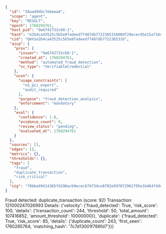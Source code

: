 ```json
{
  "id": "38aad9ddc7ebeea4",
  "scope": "agent",
  "key": "RESULT",
  "epoch": 1760294761,
  "host_pid": "9e6742732c60:1",
  "hash": "e2b4ca43525c5b5e8fadeed77487db772236531600df29ecec95e15af16e390c",
  "cid": "QmV1e2b4ca43525c5b5e8fadeed77487db7722365316",
  "aicp": {
    "prov": {
      "issuer": "9e6742732c60:1",
      "created_at": 1760294761,
      "method": "automated_fraud_detection",
      "vc_type": "VerifiableCredential"
    },
    "ucon": {
      "usage_constraints": [
        "no_pii_export",
        "audit_required"
      ],
      "purpose": "fraud_detection_analysis",
      "enforcement": "mandatory"
    },
    "eval": {
      "confidence": 1.0,
      "evidence_count": 0,
      "review_status": "pending",
      "evaluated_at": 1760294761
    }
  },
  "sources": [],
  "edges": [],
  "metrics": {},
  "thresholds": {},
  "tags": [
    "fraud",
    "duplicate_transaction",
    "risk_critical"
  ],
  "sig": "f8bbe69414365fd290acb9ecec674734ce8702e597872961f95e1b464fddec45"
}
```

Fraud detected: duplicate_transaction (score: 92)
Transaction: 121000247026993
Details: {'velocity': {'fraud_detected': True, 'risk_score': 100, 'details': {'transaction_count': 244, 'threshold': 50, 'total_amount': 107416852, 'amount_threshold': 10000000}}, 'duplicate': {'fraud_detected': True, 'risk_score': 85, 'details': {'duplicate_count': 243, 'first_seen': 1760285764, 'matching_hash': '7c7d13001f766fd7'}}}